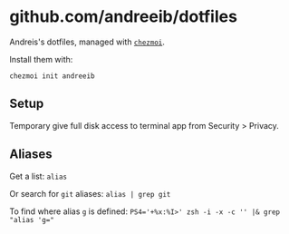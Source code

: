 # github.com/andreeib/dotfiles

Andreis's dotfiles, managed with [`chezmoi`](https://github.com/twpayne/chezmoi).

Install them with:

    chezmoi init andreeib

## Setup

Temporary give full disk access to terminal app from Security > Privacy.

## Aliases

Get a list: `alias`

Or search for `git` aliases: `alias | grep git`

To find where alias `g` is defined: `PS4='+%x:%I>' zsh -i -x -c '' |& grep "alias 'g="`
